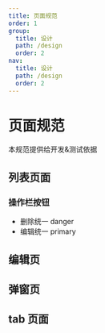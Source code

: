 ```yaml
---
title: 页面规范
order: 1
group:
  title: 设计
  path: /design
  order: 2
nav:
  title: 设计
  path: /design
  order: 2
---
```


# 页面规范

本规范提供给开发&测试依据

## 列表页面

### 操作栏按钮

- 删除统一 danger
- 编辑统一 primary

## 编辑页

## 弹窗页

## tab 页面
